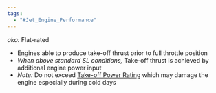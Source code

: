 ```yaml
---
tags:
  - "#Jet_Engine_Performance"
---
```

*aka:* Flat-rated
- Engines able to produce take-off thrust prior to full throttle position
- *When above standard SL conditions,* Take-off thrust is achieved by additional engine power input
- *Note:* Do not exceed [Take-off Power Rating](./Take-off%20Power%20Rating.md) which may damage the engine especially during cold days
